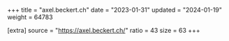+++
title = "axel.beckert.ch"
date = "2023-01-31"
updated = "2024-01-19"
weight = 64783

[extra]
source = "https://axel.beckert.ch/"
ratio = 43
size = 63
+++

